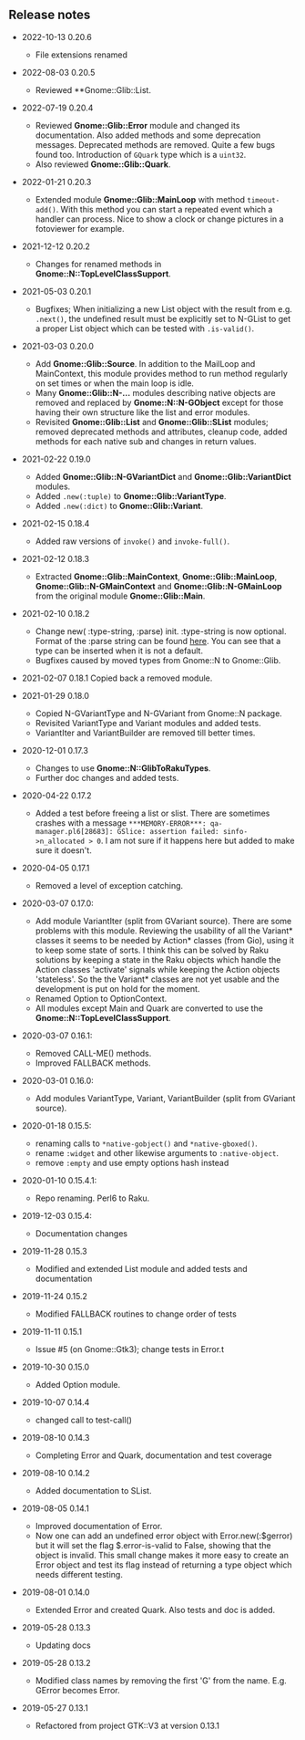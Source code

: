 ## Release notes
* 2022-10-13 0.20.6
  * File extensions renamed

* 2022-08-03 0.20.5
  * Reviewed **Gnome::Glib::List.

* 2022-07-19 0.20.4
  * Reviewed **Gnome::Glib::Error** module and changed its documentation. Also added methods and some deprecation messages. Deprecated methods are removed. Quite a few bugs found too. Introduction of `GQuark` type which is a `uint32`.
  * Also reviewed **Gnome::Glib::Quark**.

* 2022-01-21 0.20.3
  * Extended module **Gnome::Glib::MainLoop** with method `timeout-add()`. With this method you can start a repeated event which a handler can process. Nice to show a clock or change pictures in a fotoviewer for example.

* 2021-12-12 0.20.2
  * Changes for renamed methods in **Gnome::N::TopLevelClassSupport**.

* 2021-05-03 0.20.1
  * Bugfixes; When initializing a new List object with the result from e.g. `.next()`, the undefined result must be explicitly set to N-GList to get a proper List object which can be tested with `.is-valid()`.

* 2021-03-03 0.20.0
  * Add **Gnome::Glib::Source**. In addition to the MailLoop and MainContext, this module provides method to run method regularly on set times or when the main loop is idle.
  * Many **Gnome::Glib::N-…** modules describing native objects are removed and replaced by **Gnome::N::N-GObject** except for those having their own structure like the list and error modules.
  * Revisited **Gnome::Glib::List** and **Gnome::Glib::SList** modules; removed deprecated methods and attributes, cleanup code, added methods for each native sub and changes in return values.

* 2021-02-22 0.19.0
  * Added **Gnome::Glib::N-GVariantDict** and **Gnome::Glib::VariantDict** modules.
  * Added `.new(:tuple)` to **Gnome::Glib::VariantType**.
  * Added `.new(:dict)` to **Gnome::Glib::Variant**.

* 2021-02-15 0.18.4
  * Added raw versions of `invoke()` and `invoke-full()`.

* 2021-02-12 0.18.3
  * Extracted **Gnome::Glib::MainContext**, **Gnome::Glib::MainLoop**, **Gnome::Glib::N-GMainContext** and **Gnome::Glib::N-GMainLoop** from the original module **Gnome::Glib::Main**.

* 2021-02-10 0.18.2
  * Change new( :type-string, :parse) init. :type-string is now optional. Format of the :parse string can be found [here](https://developer.gnome.org/glib/stable/gvariant-text.html). You can see that a type can be inserted when it is not a default.
  * Bugfixes caused by moved types from Gnome::N to Gnome::Glib.

* 2021-02-07 0.18.1
  Copied back a removed module.

* 2021-01-29 0.18.0
  * Copied N-GVariantType and N-GVariant from Gnome::N package.
  * Revisited VariantType and Variant modules and added tests.
  * VariantIter and VariantBuilder are removed till better times.

* 2020-12-01 0.17.3
  * Changes to use **Gnome::N::GlibToRakuTypes**.
  * Further doc changes and added tests.

* 2020-04-22 0.17.2
  * Added a test before freeing a list or slist. There are sometimes crashes with a message `***MEMORY-ERROR***: qa-manager.pl6[28683]: GSlice: assertion failed: sinfo->n_allocated > 0`. I am not sure if it happens here but added to make sure it doesn't.

* 2020-04-05 0.17.1
  * Removed a level of exception catching.

* 2020-03-07 0.17.0:
  * Add module VariantIter (split from GVariant source). There are some problems with this module. Reviewing the usability of all the Variant* classes it seems to be needed by Action* classes (from Gio), using it to keep some state of sorts. I think this can be solved by Raku solutions by keeping a state in the Raku objects which handle the Action classes 'activate' signals while keeping the Action objects 'stateless'. So the the Variant* classes are not yet usable and the development is put on hold for the moment.
  * Renamed Option to OptionContext.
  * All modules except Main and Quark are converted to use the **Gnome::N::TopLevelClassSupport**.

* 2020-03-07 0.16.1:
  * Removed CALL-ME() methods.
  * Improved FALLBACK methods.

* 2020-03-01 0.16.0:
  * Add modules VariantType, Variant, VariantBuilder (split from GVariant source).

* 2020-01-18 0.15.5:
  * renaming calls to `*native-gobject()` and `*native-gboxed()`.
  * rename `:widget` and other likewise arguments to `:native-object`.
  * remove `:empty` and use empty options hash instead

* 2020-01-10 0.15.4.1:
  * Repo renaming. Perl6 to Raku.

* 2019-12-03 0.15.4:
  * Documentation changes

* 2019-11-28 0.15.3
  * Modified and extended List module and added tests and documentation

* 2019-11-24 0.15.2
  * Modified FALLBACK routines to change order of tests

* 2019-11-11 0.15.1
  * Issue #5 (on Gnome::Gtk3); change tests in Error.t

* 2019-10-30 0.15.0
  * Added Option module.

* 2019-10-07 0.14.4
  * changed call to test-call()

* 2019-08-10 0.14.3
  * Completing Error and Quark, documentation and test coverage

* 2019-08-10 0.14.2
  * Added documentation to SList.

* 2019-08-05 0.14.1
  * Improved documentation of Error.
  * Now one can add an undefined error object with Error.new(:$gerror) but it will set the flag $.error-is-valid to False, showing that the object is invalid. This small change makes it more easy to create an Error object and test its flag instead of returning a type object which needs different testing.

* 2019-08-01 0.14.0
  * Extended Error and created Quark. Also tests and doc is added.

* 2019-05-28 0.13.3
  * Updating docs

* 2019-05-28 0.13.2
  * Modified class names by removing the first 'G' from the name. E.g. GError becomes Error.

* 2019-05-27 0.13.1
  * Refactored from project GTK::V3 at version 0.13.1
